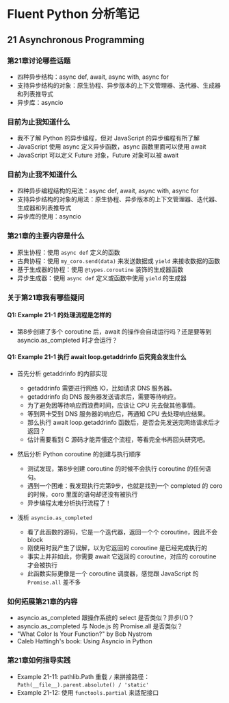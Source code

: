# Fluent Python 分析笔记

## 21 Asynchronous Programming

### 第21章讨论哪些话题

- 四种异步结构：async def, await, async with, async for
- 支持异步结构的对象：原生协程、异步版本的上下文管理器、迭代器、生成器和列表推导式
- 异步库：asyncio

### 目前为止我知道什么

- 我不了解 Python 的异步编程，但对 JavaScript 的异步编程有所了解
- JavaScript 使用 async 定义异步函数，async 函数里面可以使用 await
- JavaScript 可以定义 Future 对象，Future 对象可以被 await

### 目前为止我不知道什么

- 四种异步编程结构的用法：async def, await, async with, async for
- 支持异步结构的对象的用法：原生协程、异步版本的上下文管理器、迭代器、生成器和列表推导式
- 异步库的使用：asyncio

### 第21章的主要内容是什么

- 原生协程：使用 `async def` 定义的函数
- 古典协程：使用 `my_coro.send(data)` 来发送数据或 `yield` 来接收数据的函数
- 基于生成器的协程：使用 `@types.coroutine` 装饰的生成器函数
- 异步生成器：使用 `async def` 定义或函数中使用 `yield` 的生成器

### 关于第21章我有哪些疑问

#### Q1: Example 21-1 的处理流程是怎样的

- 第8步创建了多个 coroutine 后，await 的操作会自动运行吗？还是要等到 asyncio.as_completed 时才会运行？

#### Q1: Example 21-1 执行 await loop.getaddrinfo 后究竟会发生什么

- 首先分析 getaddrinfo 的内部实现
  - getaddrinfo 需要进行网络 IO，比如请求 DNS 服务器。
  - getaddrinfo 向 DNS 服务器发送请求后，需要等待响应。
  - 为了避免因等待响应而浪费时间，应该让 CPU 先去做其他事情。
  - 等到网卡受到 DNS 服务器的响应后，再通知 CPU 去处理响应结果。
  - 那么执行 await loop.getaddrinfo 函数后，是否会先发送完网络请求后才返回？
  - 估计需要看到 C 源码才能弄懂这个流程，等看完全书再回头研究吧。

- 然后分析 Python coroutine 的创建与执行顺序
  - 测试发现，第8步创建 coroutine 的时候不会执行 coroutine 的任何语句。
  - 遇到一个困难：我发现执行完第9步，也就是找到一个 completed 的 coro 的时候，coro 里面的语句却还没有被执行
  - 异步编程太难分析执行流程了！

- 浅析 `asyncio.as_completed`
  - 看了此函数的源码，它是一个迭代器，返回一个个 coroutine，因此不会 block
  - 刚使用时我产生了误解，以为它返回的 coroutine 是已经完成执行的
  - 事实上并非如此，你需要 await 它返回的 coroutine，对应的 coroutine 才会被执行
  - 此函数实际更像是一个 coroutine 调度器，感觉跟 JavaScript 的 `Promise.all` 差不多

### 如何拓展第21章的内容

- asyncio.as_completed 跟操作系统的 select 是否类似？异步I/O？
- asyncio.as_completed 与 Node.js 的 Promise.all 是否类似？
- "What Color Is Your Function?" by Bob Nystrom
- Caleb Hattingh's book: Using Asyncio in Python

### 第21章如何指导实践

- Example 21-11: pathlib.Path 重载 `/` 来拼接路径：`Path(__file__).parent.absolute() / 'static'`
- Example 21-12: 使用 `functools.partial` 来适配接口

